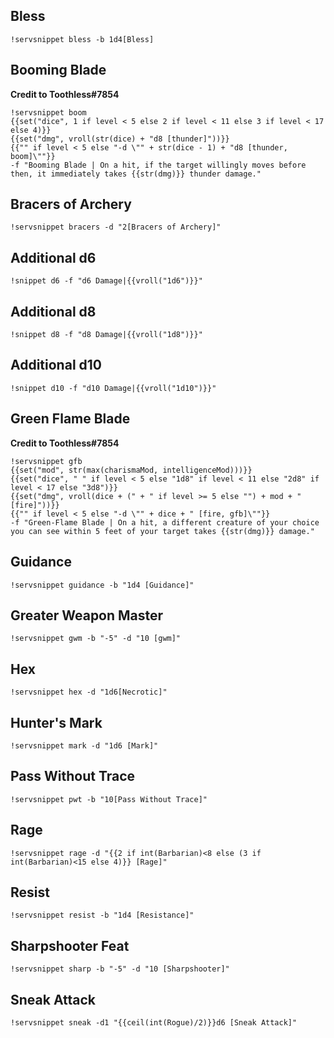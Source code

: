 ## Bless
```GN
!servsnippet bless -b 1d4[Bless]
```
## Booming Blade
**Credit to Toothless#7854**
```GN
!servsnippet boom
{{set("dice", 1 if level < 5 else 2 if level < 11 else 3 if level < 17 else 4)}}
{{set("dmg", vroll(str(dice) + "d8 [thunder]"))}}
{{"" if level < 5 else "-d \"" + str(dice - 1) + "d8 [thunder, boom]\""}}
-f "Booming Blade | On a hit, if the target willingly moves before then, it immediately takes {{str(dmg)}} thunder damage."
```

## Bracers of Archery
```GN
!servsnippet bracers -d "2[Bracers of Archery]"
```

## Additional d6
```GN
!snippet d6 -f "d6 Damage|{{vroll("1d6")}}"
```

## Additional d8
```GN
!snippet d8 -f "d8 Damage|{{vroll("1d8")}}"
```

## Additional d10
```GN
!snippet d10 -f "d10 Damage|{{vroll("1d10")}}"
```

## Green Flame Blade
**Credit to Toothless#7854**
```GN
!servsnippet gfb
{{set("mod", str(max(charismaMod, intelligenceMod)))}}
{{set("dice", " " if level < 5 else "1d8" if level < 11 else "2d8" if level < 17 else "3d8")}}
{{set("dmg", vroll(dice + (" + " if level >= 5 else "") + mod + " [fire]"))}}
{{"" if level < 5 else "-d \"" + dice + " [fire, gfb]\""}}
-f "Green-Flame Blade | On a hit, a different creature of your choice you can see within 5 feet of your target takes {{str(dmg)}} damage."
```

## Guidance
```GN
!servsnippet guidance -b "1d4 [Guidance]"
```

## Greater Weapon Master
```GN
!servsnippet gwm -b "-5" -d "10 [gwm]"
```

## Hex
```GN
!servsnippet hex -d "1d6[Necrotic]"
```

## Hunter's Mark
```GN
!servsnippet mark -d "1d6 [Mark]"
```

## Pass Without Trace
```GN
!servsnippet pwt -b "10[Pass Without Trace]"
```

## Rage
```GN
!servsnippet rage -d "{{2 if int(Barbarian)<8 else (3 if int(Barbarian)<15 else 4)}} [Rage]"
```

## Resist
```GN
!servsnippet resist -b "1d4 [Resistance]"
```

## Sharpshooter Feat
```GN
!servsnippet sharp -b "-5" -d "10 [Sharpshooter]"
```

## Sneak Attack
```GN
!servsnippet sneak -d1 "{{ceil(int(Rogue)/2)}}d6 [Sneak Attack]"
```
